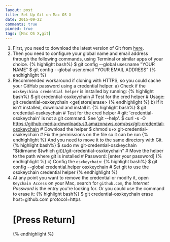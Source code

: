```yaml
---
layout: post
title: Set Up Git on Mac OS X
date: 2015-09-22
comments: true
pinned: true
tags: [Mac OS X,git]
---
```


1. First, you need to download the latest version of Git from [here](http://git-scm.com/downloads).
2. Then you need to configure your global name and email address through the following commands, using Terminal or similar apps of your choice.
	{% highlight bash%} 
	$ git config --global user.name "YOUR NAME"
	$ git config --global user.email "YOUR EMAIL ADDRESS"
	{% endhighlight %}
3. Recommended workaround if cloning with HTTPS, so you could cache your GitHub password using a credential helper. 
	a) Check if the ```osxkeychina credential helper``` is installed by running:
		{% highlight bash%} 
		$ git credential-osxkeychain
		# Test for the cred helper
		# Usage: git credential-osxkeychain <get|store|erase>
		{% endhighlight %}
	b) If it isn't installed, download and install it. 
		{% highlight bash%} 
		$ git credential-osxkeychain
		# Test for the cred helper
		# git: 'credential-osxkeychain' is not a git command. See 'git --help'.
		$ curl -s -O \
		https://github-media-downloads.s3.amazonaws.com/osx/git-credential-osxkeychain
		# Download the helper
		$ chmod u+x git-credential-osxkeychain
		# Fix the permissions on the file so it can be run
		{% endhighlight %}
		And you need to move it to the same directory with Git. 
		{% highlight bash%} 
		$ sudo mv git-credential-osxkeychain \
		"$(dirname $(which git))/git-credential-osxkeychain"
		# Move the helper to the path where git is installed
		# Password: [enter your password]
		{% endhighlight %}
	c) Config the ```osxkeychain```:
		{% highlight bash%} 
		$ git config --global credential.helper osxkeychain
		# Set git to use the osxkeychain credential helper
	{% endhighlight %}
4. At any point you want to remove the credential or modify it, open ```Keychain Access``` on your Mac, search for ```github.com```, the *Internet Password* is the entry you're looking for. Or you could use the command to erase it:
	{% highlight bash%} 
	$ git credential-osxkeychain erase
	host=github.com
	protocol=https
	# [Press Return]
	{% endhighlight %}